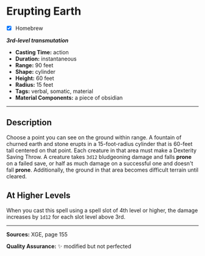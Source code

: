 # Erupting Earth
- [x] Homebrew

***3rd-level transmutation***
- **Casting Time:** action
- **Duration:** instantaneous
- **Range:** 90 feet
- **Shape:** cylinder
- **Height:** 60 feet
- **Radius:** 15 feet
- **Tags:** verbal, somatic, material
- **Material Components:** a piece of obsidian

---

## Description
Choose a point you can see on the ground within range.
A fountain of churned earth and stone erupts in a 15-foot-radius cylinder that is 60-feet tall centered on that point.
Each creature in that area must make a Dexterity Saving Throw.
A creature takes `3d12` bludgeoning damage and falls **prone** on a failed save, or half as much damage on a successful one and doesn't fall **prone**.
Additionally, the ground in that area becomes difficult terrain until cleared.

## At Higher Levels
When you cast this spell using a spell slot of 4th level or higher, the damage increases by `1d12` for each slot level above 3rd.

---

**Sources:** XGE, page 155

**Quality Assurance:** :sparkles: modified but not perfected

